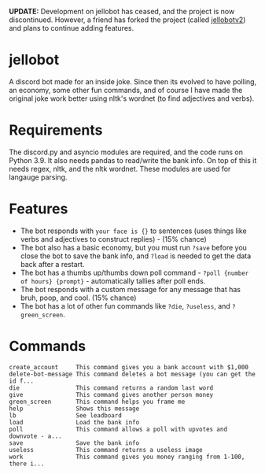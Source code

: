 **UPDATE:** Development on jellobot has ceased, and the project is now discontinued. However, a friend has forked the project (called [jellobotv2](https://github.com/swissconfederation/jellobotv2)) and plans to continue adding features.

# jellobot
A discord bot made for an inside joke. Since then its evolved to have polling, an economy, some other fun commands, and of course I have made the original joke work better using nltk's wordnet (to find adjectives and verbs).

# Requirements
The discord.py and asyncio modules are required, and the code runs on Python 3.9. It also needs pandas to read/write the bank info. On top of this it needs regex, nltk, and the nltk wordnet. These modules are used for langauge parsing.

# Features
- The bot responds with `your face is {}` to sentences (uses things like verbs and adjectives to construct replies) - (15% chance)
- The bot also has a basic economy, but you must run `?save` before you close the bot to save the bank info, and `?load` is needed to get the data back after a restart.
- The bot has a thumbs up/thumbs down poll command - `?poll {number of hours} {prompt}` - automatically tallies after poll ends.
- The bot responds with a custom message for any message that has bruh, poop, and cool. (15% chance)
- The bot has a lot of other fun commands like `?die`, `?useless`, and `?green_screen`.

# Commands
```
create_account     This command gives you a bank account with $1,000
delete-bot-message This command deletes a bot message (you can get the id f...
die                This command returns a random last word
give               This command gives another person money
green_screen       This command helps you frame me
help               Shows this message
lb                 See leadboard
load               Load the bank info
poll               This command allows a poll with upvotes and downvote - a...
save               Save the bank info
useless            This command returns a useless image
work               This command gives you money ranging from 1-100, there i...
```
